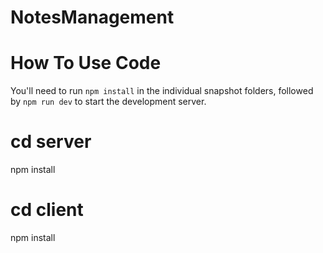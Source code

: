 # NotesManagement
# How To Use Code 

 You'll need to run `npm install` in the individual snapshot folders, followed by `npm run dev` to start the development server.

# cd server
npm install  

# cd client
npm install 
